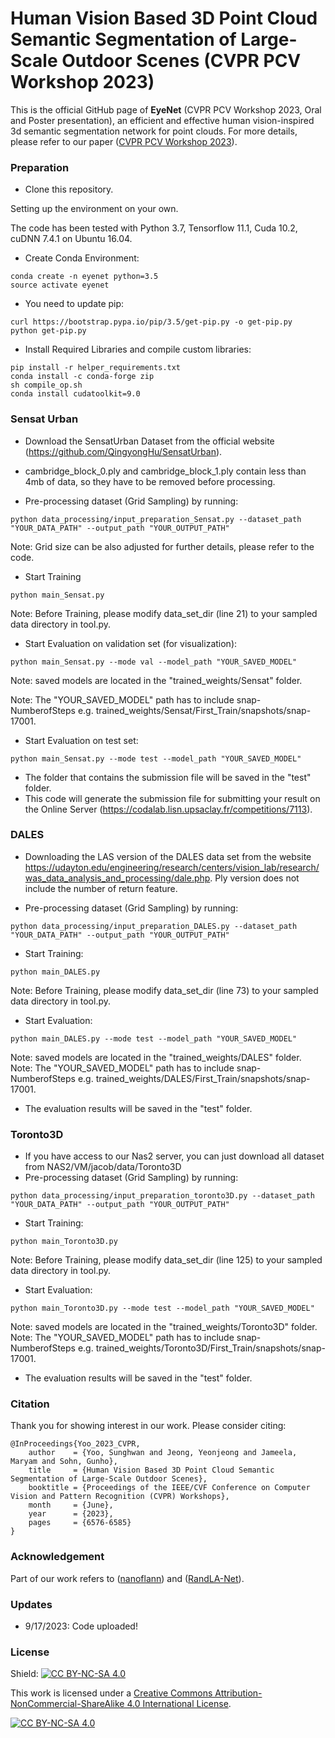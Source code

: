 # Human Vision Based 3D Point Cloud Semantic Segmentation of Large-Scale Outdoor Scenes (CVPR PCV Workshop 2023)

This is the official GitHub page of **EyeNet** (CVPR PCV Workshop 2023, Oral and Poster presentation), an efficient and effective human vision-inspired 3d semantic segmentation network for point clouds. For more details, please refer to our paper ([CVPR PCV Workshop 2023](https://openaccess.thecvf.com/content/CVPR2023W/PCV/html/Yoo_Human_Vision_Based_3D_Point_Cloud_Semantic_Segmentation_of_Large-Scale_CVPRW_2023_paper.html)).

### Preparation

- Clone this repository.

Setting up the environment on your own.

The code has been tested with Python 3.7, Tensorflow 11.1, Cuda 10.2, cuDNN 7.4.1 on Ubuntu 16.04.



- Create Conda Environment:

```
conda create -n eyenet python=3.5
source activate eyenet
```

- You need to update pip:

```
curl https://bootstrap.pypa.io/pip/3.5/get-pip.py -o get-pip.py
python get-pip.py
```

- Install Required Libraries and compile custom libraries:

```
pip install -r helper_requirements.txt
conda install -c conda-forge zip
sh compile_op.sh
conda install cudatoolkit=9.0
```

### Sensat Urban

- Download the SensatUrban Dataset from the official website (https://github.com/QingyongHu/SensatUrban).

- cambridge_block_0.ply and cambridge_block_1.ply contain less than 4mb of data, so they have to be removed before processing.

- Pre-processing dataset (Grid Sampling) by running:
```
python data_processing/input_preparation_Sensat.py --dataset_path "YOUR_DATA_PATH" --output_path "YOUR_OUTPUT_PATH"
```
Note: Grid size can be also adjusted for further details, please refer to the code.

- Start Training

```
python main_Sensat.py
```

Note: Before Training, please modify data_set_dir (line 21) to your sampled data directory in tool.py.


- Start Evaluation on validation set (for visualization):

```
python main_Sensat.py --mode val --model_path "YOUR_SAVED_MODEL"
```

Note: saved models are located in the "trained_weights/Sensat" folder.

Note: The "YOUR_SAVED_MODEL" path has to include snap-NumberofSteps e.g. trained_weights/Sensat/First_Train/snapshots/snap-17001.


- Start Evaluation on test set:

```
python main_Sensat.py --mode test --model_path "YOUR_SAVED_MODEL"
```

- The folder that contains the submission file will be saved in the "test" folder.
- This code will generate the submission file for submitting your result on the Online Server (https://codalab.lisn.upsaclay.fr/competitions/7113).



### DALES
- Downloading the LAS version of the DALES data set from the website https://udayton.edu/engineering/research/centers/vision_lab/research/was_data_analysis_and_processing/dale.php. Ply version does not include the number of return feature.

- Pre-processing dataset (Grid Sampling) by running:

```
python data_processing/input_preparation_DALES.py --dataset_path "YOUR_DATA_PATH" --output_path "YOUR_OUTPUT_PATH"
```


- Start Training:

```
python main_DALES.py
```
Note: Before Training, please modify data_set_dir (line 73) to your sampled data directory in tool.py.


- Start Evaluation:
```
python main_DALES.py --mode test --model_path "YOUR_SAVED_MODEL"
```
Note: saved models are located in the "trained_weights/DALES" folder.
Note: The "YOUR_SAVED_MODEL" path has to include snap-NumberofSteps e.g. trained_weights/DALES/First_Train/snapshots/snap-17001.

- The evaluation results will be saved in the "test" folder.


### Toronto3D
- If you have access to our Nas2 server, you can just download all dataset from NAS2/VM/jacob/data/Toronto3D
- Pre-processing dataset (Grid Sampling) by running:
```
python data_processing/input_preparation_toronto3D.py --dataset_path "YOUR_DATA_PATH" --output_path "YOUR_OUTPUT_PATH"
```

- Start Training:

```
python main_Toronto3D.py
```
Note: Before Training, please modify data_set_dir (line 125) to your sampled data directory in tool.py.


- Start Evaluation:
```
python main_Toronto3D.py --mode test --model_path "YOUR_SAVED_MODEL"
```
Note: saved models are located in the "trained_weights/Toronto3D" folder.
Note: The "YOUR_SAVED_MODEL" path has to include snap-NumberofSteps e.g. trained_weights/Toronto3D/First_Train/snapshots/snap-17001.

- The evaluation results will be saved in the "test" folder.

### Citation
Thank you for showing interest in our work. Please consider citing:
```
@InProceedings{Yoo_2023_CVPR,
    author    = {Yoo, Sunghwan and Jeong, Yeonjeong and Jameela, Maryam and Sohn, Gunho},
    title     = {Human Vision Based 3D Point Cloud Semantic Segmentation of Large-Scale Outdoor Scenes},
    booktitle = {Proceedings of the IEEE/CVF Conference on Computer Vision and Pattern Recognition (CVPR) Workshops},
    month     = {June},
    year      = {2023},
    pages     = {6576-6585}
}
```


### Acknowledgement
Part of our work refers to ([nanoflann](https://github.com/jlblancoc/nanoflann)) and ([RandLA-Net](https://github.com/QingyongHu/RandLA-Net)).

### Updates
* 9/17/2023: Code uploaded!


### License
Shield: [![CC BY-NC-SA 4.0][cc-by-nc-sa-shield]][cc-by-nc-sa]

This work is licensed under a
[Creative Commons Attribution-NonCommercial-ShareAlike 4.0 International License][cc-by-nc-sa].

[![CC BY-NC-SA 4.0][cc-by-nc-sa-image]][cc-by-nc-sa]

[cc-by-nc-sa]: http://creativecommons.org/licenses/by-nc-sa/4.0/
[cc-by-nc-sa-image]: https://licensebuttons.net/l/by-nc-sa/4.0/88x31.png
[cc-by-nc-sa-shield]: https://img.shields.io/badge/License-CC%20BY--NC--SA%204.0-lightgrey.svg

